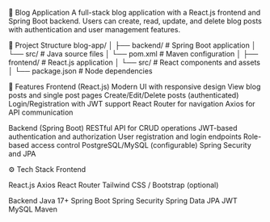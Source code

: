 📝 Blog Application
A full-stack blog application with a React.js frontend and Spring Boot backend. Users can create, read, update, and delete blog posts with authentication and user management features.

📁 Project Structure
blog-app/
│
├── backend/             # Spring Boot application
│   └── src/             # Java source files
│   └── pom.xml          # Maven configuration
│
├── frontend/            # React.js application
│   └── src/             # React components and assets
│   └── package.json     # Node dependencies

🚀 Features
Frontend (React.js)
Modern UI with responsive design
View blog posts and single post pages
Create/Edit/Delete posts (authenticated)
Login/Registration with JWT support
React Router for navigation
Axios for API communication

Backend (Spring Boot)
RESTful API for CRUD operations
JWT-based authentication and authorization
User registration and login endpoints
Role-based access control
PostgreSQL/MySQL (configurable)
Spring Security and JPA

⚙️ Tech Stack
Frontend

React.js
Axios
React Router
Tailwind CSS / Bootstrap (optional)

Backend
Java 17+
Spring Boot
Spring Security
Spring Data JPA
JWT
MySQL
Maven
